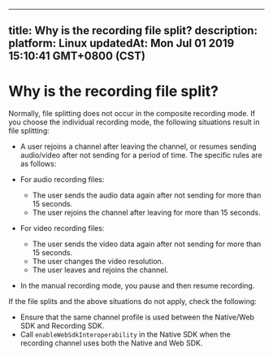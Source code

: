 
---
title: Why is the recording file split?
description: 
platform: Linux
updatedAt: Mon Jul 01 2019 15:10:41 GMT+0800 (CST)
---
# Why is the recording file split?
Normally, file splitting does not occur in the composite recording mode. If you choose the individual recording mode, the following situations result in file splitting: 

-  A user rejoins a channel after leaving the channel, or resumes sending audio/video after not sending for a period of time. The specific rules are as follows:

  - For audio recording files:
    - The user sends the audio data again after not sending for more than 15 seconds.
    - The user rejoins the channel after leaving for more than 15 seconds.
  - For video recording files:
    - The user sends the video data again after not sending for more than 15 seconds.
    - The user changes the video resolution.
    - The user leaves and rejoins the channel.

- In the manual recording mode, you pause and then resume recording.

If the file splits and the above situations do not apply, check the following: 

- Ensure that the same channel profile is used between the Native/Web SDK and Recording SDK.
- Call `enableWebSdkInteroperability` in the Native SDK when the recording channel uses both the Native and Web SDK.
